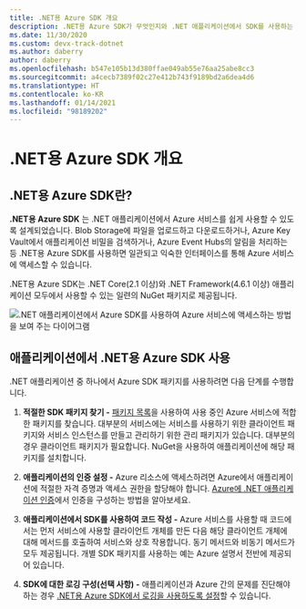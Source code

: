 ```yaml
---
title: .NET용 Azure SDK 개요
description: .NET용 Azure SDK가 무엇인지와 .NET 애플리케이션에서 SDK를 사용하는 기본 단계를 간략하게 살펴봅니다.
ms.date: 11/30/2020
ms.custom: devx-track-dotnet
ms.author: daberry
author: daberry
ms.openlocfilehash: b547e105b13d380ffae049ab55e76aa25abe8cc3
ms.sourcegitcommit: a4cecb7389f02c27e412b743f9189bd2a6dea4d6
ms.translationtype: HT
ms.contentlocale: ko-KR
ms.lasthandoff: 01/14/2021
ms.locfileid: "98189202"
---
```

# <a name="azure-sdk-for-net-overview"></a>.NET용 Azure SDK 개요

## <a name="what-is-the-azure-sdk-for-net"></a>.NET용 Azure SDK란?

**.NET용 Azure SDK** 는 .NET 애플리케이션에서 Azure 서비스를 쉽게 사용할 수 있도록 설계되었습니다.  Blob Storage에 파일을 업로드하고 다운로드하거나, Azure Key Vault에서 애플리케이션 비밀을 검색하거나, Azure Event Hubs의 알림을 처리하는 등 .NET용 Azure SDK를 사용하면 일관되고 익숙한 인터페이스를 통해 Azure 서비스에 액세스할 수 있습니다.  

.NET용 Azure SDK는 .NET Core(2.1 이상)와 .NET Framework(4.6.1 이상) 애플리케이션 모두에서 사용할 수 있는 일련의 NuGet 패키지로 제공됩니다.

![.NET 애플리케이션에서 Azure SDK를 사용하여 Azure 서비스에 액세스하는 방법을 보여 주는 다이어그램](./media/azure-sdk-for-dotnet-overview.png)

## <a name="use-the-azure-sdk-for-net-in-your-applications"></a>애플리케이션에서 .NET용 Azure SDK 사용

.NET 애플리케이션 중 하나에서 Azure SDK 패키지를 사용하려면 다음 단계를 수행합니다.

1. **적절한 SDK 패키지 찾기 -** [패키지 목록](../packages.md)을 사용하여 사용 중인 Azure 서비스에 적합한 패키지를 찾습니다.  대부분의 서비스에는 서비스를 사용하기 위한 클라이언트 패키지와 서비스 인스턴스를 만들고 관리하기 위한 관리 패키지가 있습니다.  대부분의 경우 클라이언트 패키지가 필요합니다.  NuGet을 사용하여 애플리케이션에 해당 패키지를 설치합니다.

2. **애플리케이션의 인증 설정 -** Azure 리소스에 액세스하려면 Azure에서 애플리케이션에 적절한 자격 증명과 액세스 권한을 할당해야 합니다.  [Azure에 .NET 애플리케이션 인증](../authentication.md)에서 인증을 구성하는 방법을 알아보세요.

3. **애플리케이션에서 SDK를 사용하여 코드 작성 -** Azure 서비스를 사용할 때 코드에서는 먼저 서비스에 사용할 클라이언트 개체를 만든 다음 해당 클라이언트 개체에 대해 메서드를 호출하여 서비스와 상호 작용합니다.  동기 메서드와 비동기 메서드가 모두 제공됩니다.  개별 SDK 패키지를 사용하는 예는 Azure 설명서 전반에 제공되어 있습니다.

4. **SDK에 대한 로깅 구성(선택 사항) -** 애플리케이션과 Azure 간의 문제를 진단해야 하는 경우 [.NET용 Azure SDK에서 로깅을 사용하도록 설정](../logging.md)할 수 있습니다.
